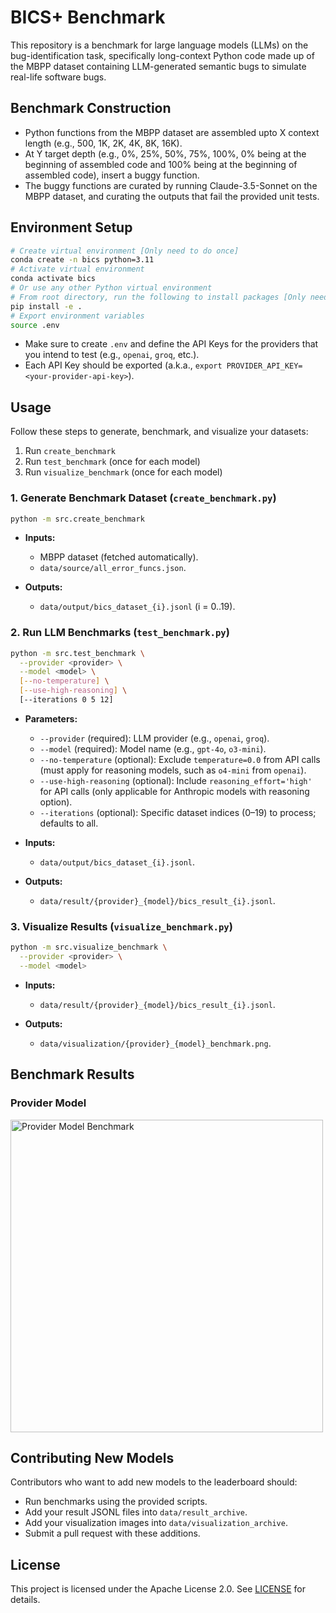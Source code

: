 # BICS+ Benchmark

This repository is a benchmark for large language models (LLMs) on the bug-identification task, specifically long-context Python code made up of the MBPP dataset containing LLM-generated semantic bugs to simulate real-life software bugs.

## Benchmark Construction

- Python functions from the MBPP dataset are assembled upto X context length (e.g., 500, 1K, 2K, 4K, 8K, 16K).
- At Y target depth (e.g., 0%, 25%, 50%, 75%, 100%, 0% being at the beginning of assembled code and 100% being at the beginning of assembled code), insert a buggy function.
- The buggy functions are curated by running Claude-3.5-Sonnet on the MBPP dataset, and curating the outputs that fail the provided unit tests.

## Environment Setup

```bash
# Create virtual environment [Only need to do once]
conda create -n bics python=3.11
# Activate virtual environment
conda activate bics
# Or use any other Python virtual environment
# From root directory, run the following to install packages [Only need to do once]
pip install -e .
# Export environment variables
source .env
```

- Make sure to create `.env` and define the API Keys for the providers that you intend to test (e.g., `openai`, `groq`, etc.).
- Each API Key should be exported (a.k.a., `export PROVIDER_API_KEY=<your-provider-api-key>`).

## Usage

Follow these steps to generate, benchmark, and visualize your datasets:

1. Run `create_benchmark`
2. Run `test_benchmark` (once for each model)
3. Run `visualize_benchmark` (once for each model)

### 1. Generate Benchmark Dataset (`create_benchmark.py`)

```bash
python -m src.create_benchmark
```

* **Inputs:**

  * MBPP dataset (fetched automatically).
  * `data/source/all_error_funcs.json`.
* **Outputs:**

  * `data/output/bics_dataset_{i}.jsonl` (i = 0..19).

### 2. Run LLM Benchmarks (`test_benchmark.py`)

```bash
python -m src.test_benchmark \
  --provider <provider> \
  --model <model> \
  [--no-temperature] \
  [--use-high-reasoning] \
  [--iterations 0 5 12]
```

* **Parameters:**

  * `--provider` (required): LLM provider (e.g., `openai`, `groq`).
  * `--model` (required): Model name (e.g., `gpt-4o`, `o3-mini`).
  * `--no-temperature` (optional): Exclude `temperature=0.0` from API calls (must apply for reasoning models, such as `o4-mini` from `openai`).
  * `--use-high-reasoning` (optional): Include `reasoning_effort='high'` for API calls (only applicable for Anthropic models with reasoning option).
  * `--iterations` (optional): Specific dataset indices (0–19) to process; defaults to all.
* **Inputs:**

  * `data/output/bics_dataset_{i}.jsonl`.
* **Outputs:**

  * `data/result/{provider}_{model}/bics_result_{i}.jsonl`.

### 3. Visualize Results (`visualize_benchmark.py`)

```bash
python -m src.visualize_benchmark \
  --provider <provider> \
  --model <model>
```

* **Inputs:**

  * `data/result/{provider}_{model}/bics_result_{i}.jsonl`.
* **Outputs:**

  * `data/visualization/{provider}_{model}_benchmark.png`.

## Benchmark Results

### Provider Model

<img src="data/visualization_archive/provider-model_benchmark.png" width="500px" alt="Provider Model Benchmark">

## Contributing New Models

Contributors who want to add new models to the leaderboard should:

* Run benchmarks using the provided scripts.
* Add your result JSONL files into `data/result_archive`.
* Add your visualization images into `data/visualization_archive`.
* Submit a pull request with these additions.

## License

This project is licensed under the Apache License 2.0. See [LICENSE](LICENSE) for details.
